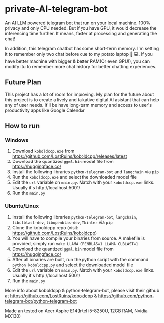 # private-AI-telegram-bot
An AI LLM powered telegram bot that run on your local machine. 100% privacy and only CPU needed. But if you have GPU, it would decrease the inferencing time further. It means, faster at processing and generating the chat!

In addition, this telegram chatbot has some short-term memory. I'm setting it to remember only two chat before due to my potato laptop 🥔 💻. If you have better machine with bigger & better RAM(Or even GPU!), you can modify itu to remember more chat history for better chatting experiences.

## Future Plan 
This project has a lot of room for improving. My plan for the future about this project is to create a lively and talkative digital AI asistant that can help any of user needs. It'll be have long-term memory and access to user's productivity apps like Google Calendar

## How to run
### Windows
1. Download `koboldccp.exe` from https://github.com/LostRuins/koboldcpp/releases/latest
2. Download the quantized `ggml.bin` model file from https://huggingface.co/
3. Install the following libraries `python-telegram-bot` and `langchain` via `pip`
4. Run the `koboldccp.exe` and select the downloaded model file
5. Edit the `url` variable on `main.py`. Match with your `koboldccp.exe` links. Usually it's http://localhost:5001/
6. Run the `main.py`

### Ubuntu/Linux
1. Install the following libraries `python-telegram-bot`, `langchain`, `libclblast-dev`, `libopenblas-dev`, `Tkinter` via `pip`
2. Clone the koboldcpp repo (visit: https://github.com/LostRuins/koboldcpp)
3. You will have to compile your binaries from source. A makefile is provided, simply run `make LLAMA_OPENBLAS=1 LLAMA_CLBLAST=1`
4. Download the quantized `ggml.bin` model file from https://huggingface.co/
5. After all binaries are built, run the python script with the command `python koboldcpp.py` and select the downloaded model file
6. Edit the `url` variable on `main.py`. Match with your `koboldccp.exe` links. Usually it's http://localhost:5001/
7. Run the `main.py`


More info about koboldcpp & python-telegram-bot, please visit their github at https://github.com/LostRuins/koboldcpp & https://github.com/python-telegram-bot/python-telegram-bot


Made an tested on Acer Aspire E14(Intel i5-8250U, 12GB RAM, Nvidia MX130) 
